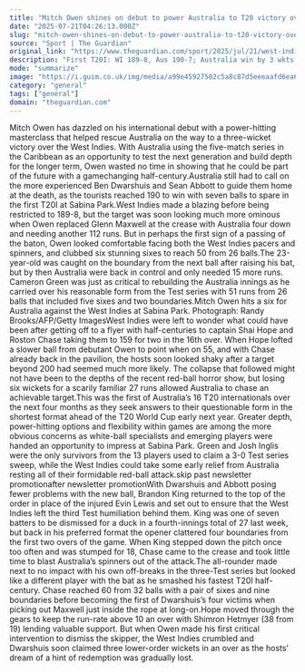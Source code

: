 ```yaml
---
title: "Mitch Owen shines on debut to power Australia to T20 victory over West Indies"
date: "2025-07-21T04:26:13.000Z"
slug: "mitch-owen-shines-on-debut-to-power-australia-to-t20-victory-over-west-indies"
source: "Sport | The Guardian"
original_link: "https://www.theguardian.com/sport/2025/jul/21/west-indies-australia-mitch-owen-first-t20-cricket-report"
description: "First T20I: WI 189-8, Aus 190-7; Australia win by 3 wkts  Debutant blasts six sixes in match-turning half-century  Mitch Owen has dazzled on his international debut with a power-hitting masterclass that helped rescue Australia on the way to a three-wicket victory over the West Indies. With Australia using the five-match series in the Caribbean as an opportunity to test the next generation and build depth for the longer term, Owen wasted no time in showing that he could be part of the future with a gamechanging half-century. Australia still had to call on the more experienced Ben Dwarshuis and Sean Abbott to guide them home at the death, as the tourists reached 190 to win with seven balls to spare in the first T20I at Sabina Park.  Continue reading..."
mode: "summarize"
image: "https://i.guim.co.uk/img/media/a99e45927582c5a8c87d5eeeaafd6ea62b0049db/325_452_1935_1548/master/1935.jpg?width=1200&height=630&quality=85&auto=format&fit=crop&precrop=40:21,offset-x50,offset-y0&overlay-align=bottom%2Cleft&overlay-width=100p&overlay-base64=L2ltZy9zdGF0aWMvb3ZlcmxheXMvdGctZGVmYXVsdC5wbmc&enable=upscale&s=404555806c922f090b01d9a7de4454e9"
category: "general"
tags: ["general"]
domain: "theguardian.com"
---
```

<p>Mitch Owen has dazzled on his international debut with a power-hitting masterclass that helped rescue Australia on the way to a three-wicket victory over the West Indies. With Australia using the five-match series in the Caribbean as an opportunity to test the next generation and build depth for the longer term, Owen wasted no time in showing that he could be part of the future with a gamechanging half-century.Australia still had to call on the more experienced Ben Dwarshuis and Sean Abbott to guide them home at the death, as the tourists reached 190 to win with seven balls to spare in the first T20I at Sabina Park.West Indies made a blazing before being restricted to 189-8, but the target was soon looking much more ominous when Owen replaced Glenn Maxwell at the crease with Australia four down and needing another 112 runs. But in perhaps the first sign of a passing of the baton, Owen looked comfortable facing both the West Indies pacers and spinners, and clubbed six stunning sixes to reach 50 from 26 balls.The 23-year-old was caught on the boundary from the next ball after raising his bat, but by then Australia were back in control and only needed 15 more runs. Cameron Green was just as critical to rebuilding the Australia innings as he carried over his reasonable form from the Test series with 51 runs from 26 balls that included five sixes and two boundaries.Mitch Owen hits a six for Australia against the West Indies at Sabina Park. Photograph: Randy Brooks/AFP/Getty ImagesWest Indies were left to wonder what could have been after getting off to a flyer with half-centuries to captain Shai Hope and Roston Chase taking them to 159 for two in the 16th over. When Hope lofted a slower ball from debutant Owen to point when on 55, and with Chase already back in the pavilion, the hosts soon looked shaky after a target beyond 200 had seemed much more likely. The collapse that followed might not have been to the depths of the recent red-ball horror show, but losing six wickets for a scarily familiar 27 runs allowed Australia to chase an achievable target.This was the first of Australia’s 16 T20 internationals over the next four months as they seek answers to their questionable form in the shortest format ahead of the T20 World Cup early next year. Greater depth, power-hitting options and flexibility within games are among the more obvious concerns as white-ball specialists and emerging players were handed an opportunity to impress at Sabina Park. Green and Josh Inglis were the only survivors from the 13 players used to claim a 3-0 Test series sweep, while the West Indies could take some early relief from Australia resting all of their formidable red-ball attack.skip past newsletter promotionafter newsletter promotionWith Dwarshuis and Abbott posing fewer problems with the new ball, Brandon King returned to the top of the order in place of the injured Evin Lewis and set out to ensure that the West Indies left the third Test humiliation behind them. King was one of seven batters to be dismissed for a duck in a fourth-innings total of 27 last week, but back in his preferred format the opener clattered four boundaries from the first two overs of the game. When King stepped down the pitch once too often and was stumped for 18, Chase came to the crease and took little time to blast Australia’s spinners out of the attack.The all-rounder made next to no impact with his own off-breaks in the three-Test series but looked like a different player with the bat as he smashed his fastest T20I half-century. Chase reached 60 from 32 balls with a pair of sixes and nine boundaries before becoming the first of Dwarshuis’s four victims when picking out Maxwell just inside the rope at long-on.Hope moved through the gears to keep the run-rate above 10 an over with Shimron Hetmyer (38 from 19) lending valuable support. But when Owen made his first critical intervention to dismiss the skipper, the West Indies crumbled and Dwarshuis soon claimed three lower-order wickets in an over as the hosts’ dream of a hint of redemption was gradually lost.</p>